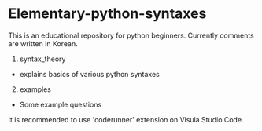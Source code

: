 # Elementary-python-syntaxes

This is an educational repository for python beginners. 
Currently comments are written in Korean.

1. syntax_theory
  - explains basics of various python syntaxes
  
2. examples
  - Some example questions

It is recommended to use 'coderunner' extension on Visula Studio Code.
